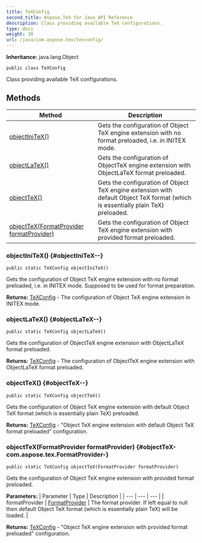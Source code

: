 ```yaml
---
title: TeXConfig
second_title: Aspose.TeX for Java API Reference
description: Class providing available TeX configurations.
type: docs
weight: 30
url: /java/com.aspose.tex/texconfig/
---
```

**Inheritance:**
java.lang.Object
```
public class TeXConfig
```

Class providing available TeX configurations.
## Methods

| Method | Description |
| --- | --- |
| [objectIniTeX()](#objectIniTeX--) | Gets the configuration of Object TeX engine extension with no format preloaded, i.e. in INITEX mode. |
| [objectLaTeX()](#objectLaTeX--) | Gets the configuration of ObjectTeX engine extension with ObjectLaTeX format preloaded. |
| [objectTeX()](#objectTeX--) | Gets the configuration of Object TeX engine extension with default Object TeX format (which is essentially plain TeX) preloaded. |
| [objectTeX(FormatProvider formatProvider)](#objectTeX-com.aspose.tex.FormatProvider-) | Gets the configuration of Object TeX engine extension with provided format preloaded. |
### objectIniTeX() {#objectIniTeX--}
```
public static TeXConfig objectIniTeX()
```


Gets the configuration of Object TeX engine extension with no format preloaded, i.e. in INITEX mode. Supposed to be used for format preparation.

**Returns:**
[TeXConfig](../../com.aspose.tex/texconfig) - The configuration of Object TeX engine extension in INITEX mode.
### objectLaTeX() {#objectLaTeX--}
```
public static TeXConfig objectLaTeX()
```


Gets the configuration of ObjectTeX engine extension with ObjectLaTeX format preloaded.

**Returns:**
[TeXConfig](../../com.aspose.tex/texconfig) - The configuration of ObjectTeX engine extension with ObjectLaTeX format preloaded.
### objectTeX() {#objectTeX--}
```
public static TeXConfig objectTeX()
```


Gets the configuration of Object TeX engine extension with default Object TeX format (which is essentially plain TeX) preloaded.

**Returns:**
[TeXConfig](../../com.aspose.tex/texconfig) - "Object TeX engine extension with default Object TeX format preloaded" configuration.
### objectTeX(FormatProvider formatProvider) {#objectTeX-com.aspose.tex.FormatProvider-}
```
public static TeXConfig objectTeX(FormatProvider formatProvider)
```


Gets the configuration of Object TeX engine extension with provided format preloaded.

**Parameters:**
| Parameter | Type | Description |
| --- | --- | --- |
| formatProvider | [FormatProvider](../../com.aspose.tex/formatprovider) | The format provider. If left equal to null then default Object TeX format (which is essentially plain TeX) will be loaded. |

**Returns:**
[TeXConfig](../../com.aspose.tex/texconfig) - "Object TeX engine extension with provided format preloaded" configuration.
